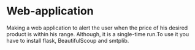 # Web-application
Making a web application to alert the user when the price of his desired product is within his range.
Although, it  is a single-time run.To use it you have to install flask, BeautifulScoup and smtplib.
